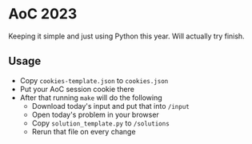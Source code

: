 # AoC 2023

Keeping it simple and just using Python this year. Will actually try finish.

## Usage

- Copy `cookies-template.json` to `cookies.json`
- Put your AoC session cookie there
- After that running `make` will do the following
  - Download today's input and put that into `/input`
  - Open today's problem in your browser
  - Copy `solution_template.py` to `/solutions`
  - Rerun that file on every change

